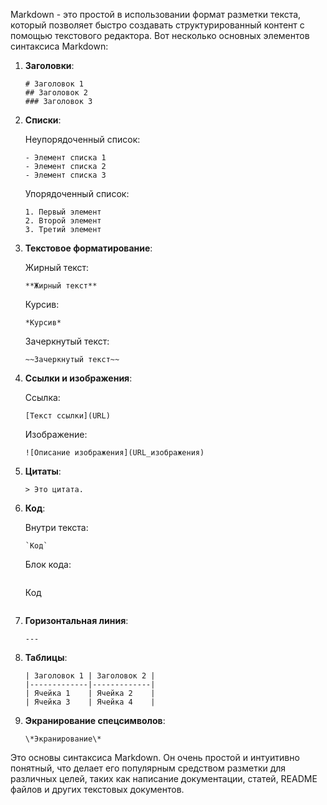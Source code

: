Markdown - это простой в использовании формат разметки текста, который позволяет быстро создавать структурированный контент с помощью текстового редактора. Вот несколько основных элементов синтаксиса Markdown:

1. **Заголовки**:

   ```
   # Заголовок 1
   ## Заголовок 2
   ### Заголовок 3
   ```

2. **Списки**:

   Неупорядоченный список:
   ```
   - Элемент списка 1
   - Элемент списка 2
   - Элемент списка 3
   ```

   Упорядоченный список:
   ```
   1. Первый элемент
   2. Второй элемент
   3. Третий элемент
   ```

3. **Текстовое форматирование**:

   Жирный текст:
   ```
   **Жирный текст**
   ```

   Курсив:
   ```
   *Курсив*
   ```

   Зачеркнутый текст:
   ```
   ~~Зачеркнутый текст~~
   ```

4. **Ссылки и изображения**:

   Ссылка:
   ```
   [Текст ссылки](URL)
   ```

   Изображение:
   ```
   ![Описание изображения](URL_изображения)
   ```

5. **Цитаты**:

   ```
   > Это цитата.
   ```

6. **Код**:

   Внутри текста:
   ```
   `Код`
   ```

   Блок кода:
   ```
   ```
   Код
   ```
   ```

7. **Горизонтальная линия**:

   ```
   ---
   ```

8. **Таблицы**:

   ```
   | Заголовок 1 | Заголовок 2 |
   |-------------|-------------|
   | Ячейка 1    | Ячейка 2    |
   | Ячейка 3    | Ячейка 4    |
   ```

9. **Экранирование спецсимволов**:

   ```
   \*Экранирование\*
   ```

Это основы синтаксиса Markdown. Он очень простой и интуитивно понятный, что делает его популярным средством разметки для различных целей, таких как написание документации, статей, README файлов и других текстовых документов.